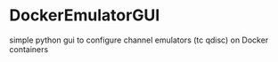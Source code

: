# DockerEmulatorGUI
simple python gui to configure channel emulators (tc qdisc) on Docker containers
